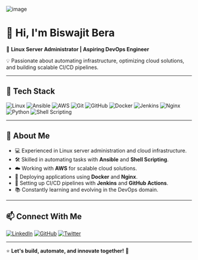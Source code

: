 ![image](https://github.com/user-attachments/assets/e629bc91-17cb-4aaf-b423-0bf74b6ee8fa)

# 👋 Hi, I'm Biswajit Bera

🚀 **Linux Server Administrator | Aspiring DevOps Engineer**

💡 Passionate about automating infrastructure, optimizing cloud solutions, and building scalable CI/CD pipelines.

---

## 🔧 Tech Stack

![Linux](https://img.shields.io/badge/Linux-FCC624?style=for-the-badge&logo=linux&logoColor=black)
![Ansible](https://img.shields.io/badge/Ansible-EE0000?style=for-the-badge&logo=ansible&logoColor=white)
![AWS](https://img.shields.io/badge/AWS-FF9900?style=for-the-badge&logo=amazonaws&logoColor=white)
![Git](https://img.shields.io/badge/Git-F05032?style=for-the-badge&logo=git&logoColor=white)
![GitHub](https://img.shields.io/badge/GitHub-181717?style=for-the-badge&logo=github&logoColor=white)
![Docker](https://img.shields.io/badge/Docker-2496ED?style=for-the-badge&logo=docker&logoColor=white)
![Jenkins](https://img.shields.io/badge/Jenkins-D24939?style=for-the-badge&logo=jenkins&logoColor=white)
![Nginx](https://img.shields.io/badge/Nginx-009639?style=for-the-badge&logo=nginx&logoColor=white)
![Python](https://img.shields.io/badge/Python-3776AB?style=for-the-badge&logo=python&logoColor=white)
![Shell Scripting](https://img.shields.io/badge/Shell_Scripting-4EAA25?style=for-the-badge&logo=gnu-bash&logoColor=white)

---

## 📜 About Me

- 💻 Experienced in Linux server administration and cloud infrastructure.
- 🛠️ Skilled in automating tasks with **Ansible** and **Shell Scripting**.
- ☁️ Working with **AWS** for scalable cloud solutions.
- 🐳 Deploying applications using **Docker** and **Nginx**.
- 🔧 Setting up CI/CD pipelines with **Jenkins** and **GitHub Actions**.
- 📚 Constantly learning and evolving in the DevOps domain.

---
<!--
## 📂 GitHub Stats

![GitHub Streak](https://github-readme-streak-stats.herokuapp.com?user=LearnWithBiswajit&theme=dark&hide_border=true)

![Top Langs](https://github-readme-stats.vercel.app/api/top-langs/?username=LearnWithBiswajit&layout=compact&theme=radical)

![GitHub Stats](https://github-readme-stats.vercel.app/api?username=LearnWithBiswajit&show_icons=true&theme=radical)

---
-->
## 📫 Connect With Me

[![LinkedIn](https://img.shields.io/badge/LinkedIn-0A66C2?style=for-the-badge&logo=linkedin&logoColor=white)](https://www.linkedin.com/in/your-profile)
[![GitHub](https://img.shields.io/badge/GitHub-181717?style=for-the-badge&logo=github&logoColor=white)](https://github.com/your-username)
[![Twitter](https://img.shields.io/badge/Twitter-1DA1F2?style=for-the-badge&logo=twitter&logoColor=white)](https://twitter.com/your-profile)

---

⭐ **Let's build, automate, and innovate together!** 🚀
